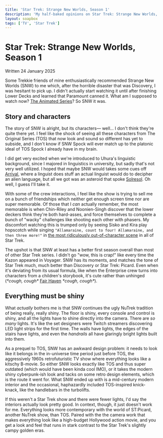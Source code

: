 ```yaml
---
title: 'Star Trek: Strange New Worlds, Season 1'
description: 'My half-baked opinions on Star Trek: Strange New Worlds, Season 1'
layout: soapbox
tags: ['TV', 'Star Trek']
---
```

# Star Trek: Strange New Worlds, Season 1
Written 24 January 2025

Some Trekkie friends of mine enthusiastically recommended Strange New Worlds <span class="text-muted">(SNW)</span> to me which, after the horrible disaster that was Discovery, I was hesitant to pick up. I didn't actually start watching it until after finishing Lower Decks and learned that Paramount canned it. What am I supposed to watch now? [The Animated Series](https://memory-alpha.fandom.com/wiki/Star_Trek:_The_Animated_Series)? So SNW it was.

## Story and characters

The story of SNW is alright, but its characters― well... I don't think they're quite there yet. I feel like the shock of seeing all these characters from The Original Series <span class="text-muted">(TOS)</span> that now look and sound so different has yet to subside, and I don't know if SNW Spock will ever match up to the platonic ideal of TOS Spock I already have in my brain.

I did get very excited when we're introduced to Uhura's linguistic background, since I majored in linguistics in university, but sadly that's not very well utilized. I hoped that maybe SNW would takes some cues off [Arrival](https://en.wikipedia.org/wiki/Arrival_(film)), where a linguist does stuff an actual linguist would do to decipher an alien language, but all we got was an asteroid that spoke [Solresol](https://en.wikipedia.org/wiki/Solresol). Oh well, I guess I'll take it.

With some of the crew interactions, I feel like the show is trying to sell me on a bunch of friendships which neither get enough screen time nor are super memorable. Of those that I *can* actually remember, the most memorable is when Chin-Riley and Noonien-Singh discover that the lower deckers think they're both hard-asses, and force themselves to complete a bunch of "wacky" challenges like shooting each other with phasers. My discomfort watching this is trumped only by seeing Sisko and Kira play hopscotch while singing `"Allamaraine, count to four! Allamaraine, and then three more!"` in [the most ridiculously out-of-character scene](https://www.youtube.com/watch?v=Urixf-E6SWE) in all of Star Trek.

The upshot is that SNW at least has a better first season overall than most of other Star Trek series. I didn't go "wow, this is crap!" like every time the Kazon appeared in Voyager. SNW has its moments, and matches the tone of Star Trek much, much better than Discovery or Star Trek: Picard. Even when it's deviating from its usual formula, like when the Enterprise crew turns into characters from a children's storybook, it's cute rather than unhinged <span class="text-muted">(*\*cough, cough\** [Fair Haven](https://memory-alpha.fandom.com/wiki/Fair_Haven_(episode)) *\*cough, cough\**)</span>.

## Everything must be shiny

What *actually* bothers me is that SNW continues the ugly NuTrek tradition of being really, really shiny. The floor is shiny, every console and control is shiny, and all the lights have to shine directly into the camera. There are *so many* lights. It's like the set designers were Twitch streamers discovering LED light strips for the first time. The walls have lights, the edges of the stairs have lights, and even the *handrails* all have glaringly bright lights built into them.

As a prequel to TOS, SNW has an awkward design problem: it needs to look like it belongs in the in-universe time period just before TOS, the aggressively 1960s retrofuturistic TV show where everything looks like a kitschy B-movie. So either SNW looks exactly like TOS and thus super outdated <span class="text-muted">(which would have been kinda cool IMO)</span>, or it takes the modern shiny cyberpunk-ish look and tacks on some retro design elements, which is the route it went for. What SNW ended up with is a mid-century modern interior and the occasional, haphazardly included TOS-inspired knick-knack, like the handlebars in the turbolifts.

If this weren't a Star Trek show and there were fewer lights, I'd say the interiors actually look pretty good. In context, though, it just doesn't work for me. Everything looks more contemporary with the world of ST:Picard, another NuTrek show, than TOS. Paired with the the camera work that makes everything look like a high-budget Hollywood action movie, and you get a look and feel that runs in stark contrast to the Star Trek's slightly campy golden eras.